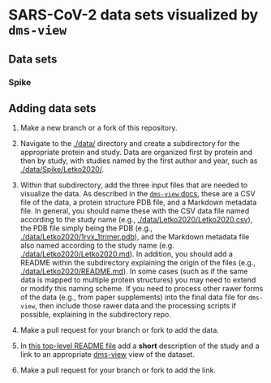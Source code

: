 # SARS-CoV-2 data sets visualized by `dms-view`

## Data sets

### Spike

## Adding data sets

1. Make a new branch or a fork of this repository.

2. Navigate to the [./data/](data) directory and create a subdirectory for the appropriate protein and study.
   Data are organized first by protein and then by study, with studies named by the first author and year, such as [./data/Spike/Letko2020/](data/Letko2020).

3. Within that subdirectory, add the three input files that are needed to visualize the data.
   As described in the [`dms-view` docs](https://dms-view.github.io/docs/), these are a CSV file of the data, a protein structure PDB file, and a Markdown metadata file.
   In general, you should name these with the CSV data file named according to the study name (e.g., [./data/Letko2020/Letko2020.csv](data/Letko2020/Letko2020.csv)), the PDB file simply being the PDB (e.g., [./data/Letko2020/1rvx_1trimer.pdb](./data/Letko2020/1rvx_1trimer.pdb)), and the Markdown metadata file also named according to the study name (e.g. [./data/Letko2020/Letko2020.md](data/Letko2020/Letko2020.md)).
   In addition, you should add a README within the subdirectory explaining the origin of the files (e.g., [./data/Letko2020/README.md](data/Letko2020/README.md)).
   In some cases (such as if the same data is mapped to multiple protein structures) you may need to extend or modify this naming scheme.
   If you need to process other rawer forms of the data (e.g., from paper supplements) into the final data file for `dms-view`, then include those rawer data and the processing scripts if possible, explaining in the subdirectory repo.

4. Make a pull request for your branch or fork to add the data.

5. In [this top-level README file](README.md) add a **short** description of the study and a link to an appropriate [dms-view](https://dms-view.github.io) view of the dataset.

6. Make a pull request for your branch or fork to add the link.
